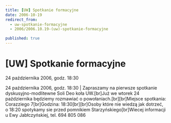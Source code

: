 ```yaml
---
title: [UW] Spotkanie formacyjne
date: 2006-10-19
redirect_from: 
  - uw-spotkanie-formacyjne
  - 2006/2006.10.19-(uw)-spotkanie-formacyjne

published: true
---
```




# [UW] Spotkanie formacyjne

<time>24 października 2006, godz. 18:30</time>

24 października 2006, godz. 18:30 | Zapraszamy na pierwsze spotkanie dyskusyjno-modlitewne Soli Deo koła UW.[br]Już we wtorek 24 października będziemy rozmawiać o powołaniach.[br][br]Miejsce spotkania: Corazziego 7[br]Godzina: 18:30[br][br]Osoby które nie wiedzą jak dotrzeć, o 18:20 spotykamy sie przed pomnikiem Starzyńskiego[br]Wiecej informacji u Ewy Jabłczyńskiej, tel. 694 805 086

<!--CONTENT FROM OLD SERVER (jos before 2013): 24 października 2006, godz. 18:30 | Zapraszamy na pierwsze spotkanie dyskusyjno-modlitewne Soli Deo koła UW.[br]Już we wtorek 24 października będziemy rozmawiać o powołaniach.[br][br]Miejsce spotkania: Corazziego 7[br]Godzina: 18:30[br][br]Osoby które nie wiedzą jak dotrzeć, o 18:20 spotykamy sie przed pomnikiem Starzyńskiego[br]Wiecej informacji u Ewy Jabłczyńskiej, tel. 694 805 086
-->

<!--{{json:{"created_date":"2006-10-19 10:33:47","publish_down":"0000-00-00 00:00:00","id":"399"}}}-->